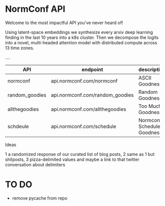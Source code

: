 # NormConf API
Welcome to the most impactful API you've never heard of!

Using latent-space embeddings we synthesize every arxiv deep learning finding in the last 10 years into a k8s cluster. Then we decompose the logits into a novel, multi-headed attention model with distributed compute across 13 time zones. 

....


| API | endpoint | description |
|-----| ---------| ------------ | 
| normconf | api.normconf.com/normconf | ASCII Goodness | 
| random_goodies | api.normconf.com/random_goodies | Random Goodness | 
| allthegoodies | api.normconf.com/allthegoodies | Too Much Goodness | 
| schdeule | api.normconf.com/schedule | Normconf Schedule Goodness | 


Ideas

1 a randomized response of our curated list of blog posts,
2 same as 1 but shitposts,
3 pizza-delimited values and maybe a link to that twitter conversation about delimiters


# TO DO
- remove pycache from repo